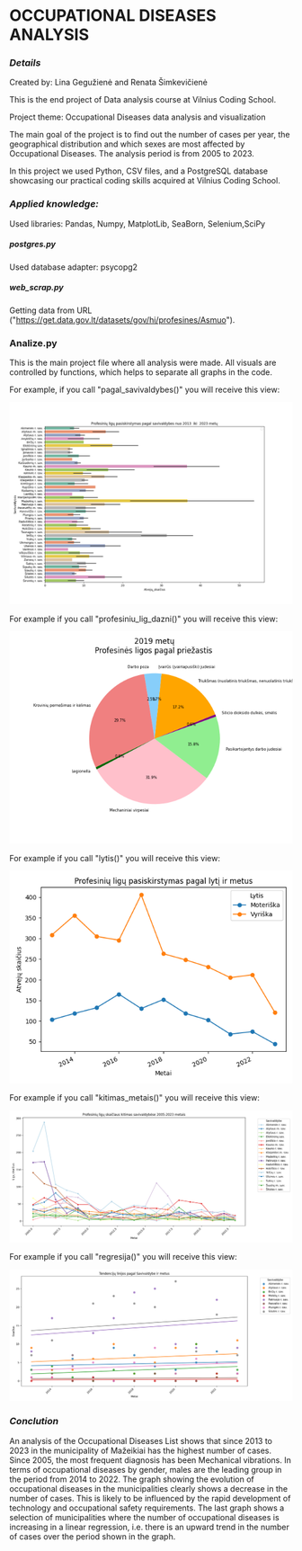 
# **OCCUPATIONAL** DISEASES ANALYSIS

### _Details_

Created by: Lina Gegužienė and Renata Šimkevičienė

This is the end project of Data analysis course at Vilnius Coding School.

Project theme:  Occupational Diseases data analysis and visualization

The main goal of the project is to find out the number of cases per year, the geographical distribution and which sexes are most affected by Occupational Diseases. The analysis period is from 2005 to 2023.

In this project we used Python, CSV files, and a PostgreSQL database showcasing our practical coding skills acquired at Vilnius Coding School.
  

### _Applied knowledge:_

Used libraries: Pandas, Numpy, MatplotLib, SeaBorn, Selenium,SciPy

##### _postgres_.py

Used database adapter: psycopg2

##### _web_scrap_.py

Getting data from URL ("https://get.data.gov.lt/datasets/gov/hi/profesines/Asmuo").

### Analize.py

This is the main project file where all analysis were made. All visuals are controlled by functions, which helps to separate all graphs in the code.

For example, if you call "pagal_savivaldybes()" you will receive this view:

![pagal_savivaldybes.png](Pictures%2Fpagal_savivaldybes.png)

For example if you call "profesiniu_lig_dazni()" you will receive this view:

![profesines_lig_pagal_dazni.png](Pictures%2Fprofesines_lig_pagal_dazni.png)

For example if you call "lytis()" you will receive this view:

![lytis_linijinis.png](Pictures%2Flytis_linijinis.png)

For example if you call "kitimas_metais()" you will receive this view:

![pokytis.png](Pictures%2Fpokytis.png)

For example if you call "regresija()" you will receive this view:

![ regresija.png](Pictures%2F%20regresija.png)

### _Conclution_

An analysis of the Occupational Diseases List shows that since 2013 to 2023 in the municipality of Mažeikiai has the highest number of cases. Since 2005, the most frequent diagnosis has been Mechanical vibrations. In terms of occupational diseases by gender, males are the leading group in the period from 2014 to 2022. The graph showing the evolution of occupational diseases in the municipalities clearly shows a decrease in the number of cases. This is likely to be influenced by the rapid development of technology and occupational safety requirements. The last graph shows a selection of municipalities where the number of occupational diseases is increasing in a linear regression, i.e. there is an upward trend in the number of cases over the period shown in the graph.

